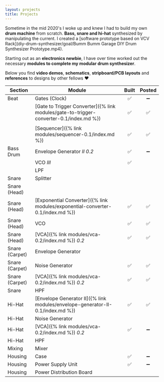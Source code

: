 ```yaml
---
layout: projects
title: Projects
---
```


Sometime in the mid 2020's I woke up and knew I had to build my own **drum machine** from scratch. **Bass, snare and hi-hat** synthesized by manipulating the current. I created a [software prototype based on VCV Rack](diy-drum-synthesizer/goal/Bumm Bumm Garage DIY Drum Synthesizer Prototype.mp4).

Starting out as an **electronics newbie**, I have over time worked out the necessary **modules to complete my modular drum synthesizer**.

Below you find **video demos**, **schematics**, **stripboard/PCB layouts** and **references** to designs by other fellows ❤️️

| Section        | Module                                                       | Built | Posted |
| -------------- | ------------------------------------------------------------ | :---: | :----: |
| Beat           | Gates (Clock)                                                |   ✅   |   ➖    |
|                | [Gate to Trigger Converter]({% link modules/gate-to-trigger-converter-0.1/index.md %}) |   ✅   |   ✅    |
|                |                                                              |       |        |
|                | [Sequencer]({% link modules/sequencer-0.1/index.md %})       |   ✅   |   ✅    |
| Bass Drum      | Envelope Generator *II 0.2*                                  |   ✅   |   ➖    |
|                | VCO *III*                                                    |   ✅   |        |
|                | LPF                                                          |       |        |
| Snare          | Splitter                                                     |       |        |
| Snare (Head)   |                                                              |       |        |
| Snare (Head)   | [Exponential Converter]({% link modules/exponential-converter-0.1/index.md %}) |   ✅   |   ✅    |
| Snare (Head)   | VCO                                                          |   ✅   |   ✅    |
| Snare (Head)   | [VCA]({% link modules/vca-0.2/index.md %}) *0.2*             |   ✅   |   ✅    |
| Snare (Carpet) | Envelope Generator                                           |       |        |
| Snare (Carpet) | Noise Generator                                              |   ✅   |   ✅    |
| Snare (Carpet) | [VCA]({% link modules/vca-0.2/index.md %}) *0.2*             |   ✅   |   ✅    |
| Snare          | HPF                                                          |       |        |
| Hi-Hat         | [Envelope Generator II]({% link modules/envelope-generator-II-0.1/index.md %}) |   ✅   |   ✅    |
| Hi-Hat         | Noise Generator                                              |       |        |
| Hi-Hat         | [VCA]({% link modules/vca-0.2/index.md %}) *0.2*             |   ✅   |   ➖    |
| Hi-Hat         | HPF                                                          |       |        |
| Mixing         | Mixer                                                        |       |        |
| Housing        | Case                                                         |   ✅   |   ➖    |
| Housing        | Power Supply Unit                                            |   ✅   |   ➖    |
| Housing        | Power Distribution Board                                     |       |        |


